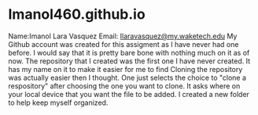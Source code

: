 # Imanol460.github.io
Name:Imanol Lara Vasquez
Email: Ilaravasquez@my.waketech.edu
My Github account was created for this assigment as I have never had one before. I would say that it is pretty bare bone with nothing much on it as of now.
The repository that I created was the first one I have never created. It has my name on it to make it easier for me to find 
Cloning the repository was actually easier then I thought. One just selects the choice to "clone a respository" after choosing the one you want to clone. It asks where on your local device that you want the file to be added. I created a new folder to help keep myself organized. 
